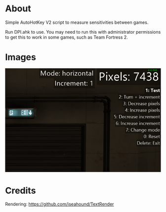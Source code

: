 # About
Simple AutoHotKey V2 script to measure sensitivities between games. 

Run DPI.ahk to use. You may need to run this with administrator permissions to get this to work in some games, such as Team Fortress 2. 

# Images
<img src=".github/assets/Screenshot.png" alt="Screenshot" width="auto" height="auto">

# Credits
Rendering: https://github.com/iseahound/TextRender